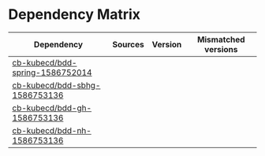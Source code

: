 # Dependency Matrix

Dependency | Sources | Version | Mismatched versions
---------- | ------- | ------- | -------------------
[cb-kubecd/bdd-spring-1586752014](https://github.com/cb-kubecd/bdd-spring-1586752014.git) |  | []() | 
[cb-kubecd/bdd-sbhg-1586753136](https://github.com/cb-kubecd/bdd-sbhg-1586753136.git) |  | []() | 
[cb-kubecd/bdd-gh-1586753136](https://github.com/cb-kubecd/bdd-gh-1586753136.git) |  | []() | 
[cb-kubecd/bdd-nh-1586753136](https://github.com/cb-kubecd/bdd-nh-1586753136.git) |  | []() | 
